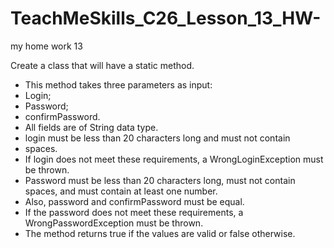 # TeachMeSkills_C26_Lesson_13_HW-
my home work 13

Create a class that will have a static method.
 * This method takes three parameters as input:
 * Login;
 * Password;
 * confirmPassword.
 * All fields are of String data type.
 * login must be less than 20 characters long and must not contain
 * spaces.
 * If login does not meet these requirements, a WrongLoginException must be thrown.
 * Password must be less than 20 characters long, must not contain spaces, and must contain at least one number.
 * Also, password and confirmPassword must be equal.
 * If the password does not meet these requirements, a WrongPasswordException must be thrown.
 * The method returns true if the values are valid or false otherwise.
